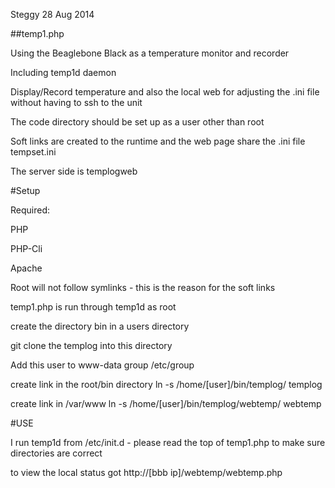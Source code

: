 Steggy 28 Aug 2014


##temp1.php

Using the Beaglebone Black as a temperature monitor and recorder

Including temp1d daemon

Display/Record temperature and also the local web for adjusting the .ini file without having to ssh to the unit

The code directory should be set up as a user other than root

Soft links are created to the runtime and the web page share the .ini file tempset.ini

The server side is templogweb

#Setup

Required:

PHP

PHP-Cli 

Apache


Root will not follow symlinks - this is the reason for the soft links

temp1.php is run through temp1d as root

create the directory bin in a users directory

git clone the templog into this directory

Add this user to www-data group /etc/group

create link in the root/bin directory ln -s /home/[user]/bin/templog/ templog

create link in /var/www ln -s /home/[user]/bin/templog/webtemp/ webtemp


#USE

I run temp1d from /etc/init.d  - please read the top of temp1.php to make sure directories are correct

to view the local status got http://[bbb ip]/webtemp/webtemp.php 
